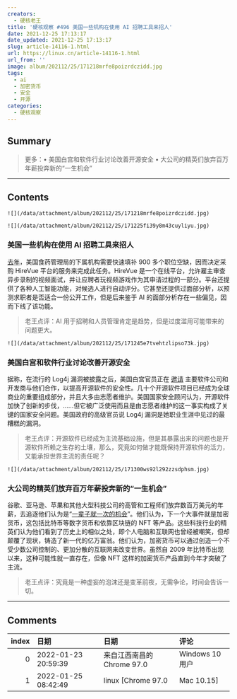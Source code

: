 ```yaml
---
creators:
  - 硬核老王
title: '硬核观察 #496 美国一些机构在使用 AI 招聘工具来招人'
date: 2021-12-25 17:13:17
date_updated: 2021-12-25 17:13:17
slug: article-14116-1.html
url: https://linux.cn/article-14116-1.html
url_from: ''
image: album/202112/25/171218mrfe8poizrdczidd.jpg
tags:
  - ai
  - 加密货币
  - 安全
  - 开源
categories:
  - 硬核观察
---
```


## Summary

> 更多：• 美国白宫和软件行业讨论改善开源安全 • 大公司的精英们放弃百万年薪投奔新的“一生机会”

***

<!-- more -->

## Contents

`![](/data/attachment/album/202112/25/171218mrfe8poizrdczidd.jpg)`

`![](/data/attachment/album/202112/25/171225fi39y8m43cuyliyu.jpg)`

### 美国一些机构在使用 AI 招聘工具来招人

[去年](https://themarkup.org/news/2021/12/23/public-agencies-are-buying-up-ai-driven-hiring-tools-and-bossware)，美国食药管理局的下属机构需要快速填补 900 多个职位空缺，因而决定采购 HireVue 平台的服务来完成此任务。HireVue 是一个在线平台，允许雇主审查异步录制的视频面试，并让应聘者玩视频游戏作为其申请过程的一部分。平台还提供了各种人工智能功能，对候选人进行自动评分。它甚至还提供过面部分析，以预测求职者是否适合一份公开工作，但是后来鉴于 AI 的面部分析存在一些偏见，因而下线了该功能。

> 
> 老王点评：AI 用于招聘和人员管理肯定是趋势，但是过度滥用可能带来的问题更大。
> 
> 
> 

`![](/data/attachment/album/202112/25/171245e7tvehtzlipso73k.jpg)`

### 美国白宫和软件行业讨论改善开源安全

据称，在流行的 Log4j 漏洞被披露之后，美国白宫官员正在 [邀请](https://www.bloomberg.com/news/articles/2021-12-23/white-house-extends-invitation-to-improve-open-source-security) 主要软件公司和开发商与他们合作，以提高开源软件的安全性。几十个开源软件项目已经成为全球商业的重要组成部分，并且大多由志愿者维护。美国国家安全顾问认为，开源软件加快了创新的步伐，……但它被广泛使用而且是由志愿者维护的这一事实构成了关键的国家安全问题。美国政府的高级官员说 Log4j 漏洞是她职业生涯中见过的最糟糕的漏洞。

> 
> 老王点评：开源软件已经成为主流基础设施，但是其暴露出来的问题也是开源软件所赖之生存的土壤，那么，究竟如何做才能既保持开源软件的活力，又能承担世界主流的责任呢？
> 
> 
> 

`![](/data/attachment/album/202112/25/171300ws92l292zzsdphsm.jpg)`

### 大公司的精英们放弃百万年薪投奔新的“一生机会”

谷歌、亚马逊、苹果和其他大型科技公司的高管和工程师们放弃数百万美元的年薪，去追逐他们认为是“[一辈子就一次的机会](https://www.nytimes.com/2021/12/20/technology/silicon-valley-cryptocurrency-start-ups.html)”。他们认为，下一个大事件就是加密货币，这包括比特币等数字货币和依靠区块链的 NFT 等产品。这些科技行业的精英们认为他们看到了历史上的相似之处，即个人电脑和互联网也曾经被嘲笑，但却颠覆了现状，铸造了新一代的亿万富翁。他们认为，加密货币可以通过创造一个不受少数公司控制的、更加分散的互联网来改变世界。虽然自 2009 年比特币出现以来，这种可能性就一直存在，但像 NFT 这样的加密货币产品直到今年才突破了主流。

> 
> 老王点评：究竟是一种虚妄的泡沫还是变革前夜，无需争论，时间会告诉一切。
> 
> 
>

***

## Comments

|   index | 日期                | 日期                                       | 评论                                                                 |
|--------:|:--------------------|:-------------------------------------------|:---------------------------------------------------------------------|
|       0 | 2022-01-23 20:59:39 | 来自江西南昌的 Chrome 97.0|Windows 10 用户 | “鉴于 AI 的面部分析存在一些偏见”应该是讲AI的判定没有人类这么委婉吧？ |
|       1 | 2022-01-25 08:42:49 | linux [Chrome 97.0|Mac 10.15]              | 主要是数据集偏差导致的。                                             |
